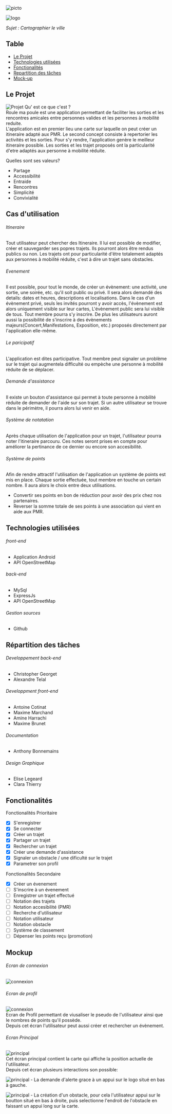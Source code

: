 
![picto](ressources/Picto.png)

![logo](ressources/logo.png)

*Sujet : Cartographier le ville*

## Table

- [Le Projet](#le-projet)
- [Technologies utilisées](#technologies-utilisees)
- [Fonctionalités](#fonctionalites)
- [Repartition des tâches](#repartition-des-taches)
- [Mock-up](#mockup)

## Le Projet

![Projet](ressources/Flyer.jpg)
Qu' est ce que c'est ?   
 Roule ma poule est une application permettant de faciliter les sorties et les rencontres amicales entre personnes valides et les personnes à mobilité reduite.  
 L'application est en premier lieu une carte sur laquelle on peut créer un itineraire adapté aux PMR. Le second concept consiste à repertorier les activités et les sorties. Pour s'y rendre, l'application genère le meilleur itineraire possible. Les sorties et les trajet proposés ont la particularité d'etre adaptés aux personne à mobilité réduite.

Quelles sont ses valeurs?   
- Partage   
- Accessibilité
- Entraide
- Rencontres
- Simplicité
- Convivialité

## Cas d'utilisation
###### Itineraire
Tout utilisateur peut chercher des Itineraire. Il lui est possible de modifier, créer et sauvegarder ses popres trajets. Ils pourront alors être rendus publics ou non. Les trajets ont pour particularité d'être totalement adaptés aux personnes à mobilité réduite, c'est à dire un trajet sans obstacles.
###### Evenement
Il est possible, pour tout le monde, de créer un évènement: une activité, une sortie, une soirée, etc. qu'il soit public ou privé. Il sera alors demandé des details: dates et heures, descriptions et localisations. Dans le cas d'un évènement privé, seuls les invités pourront y avoir accès, l'évènement est alors uniquement visible sur leur cartes, L'évènement public sera lui visible de tous. Tout membre pourra s'y inscrire. De plus les utilisateurs auront aussi la possibilité de s'inscrire à des évènements majeurs(Concert,Manifestations, Exposition, etc.) proposés directement par l'application elle-même.
###### Le paricipatif
L'application est dites participative. Tout membre peut signaler un problème sur le trajet qui augmentela difficulté ou empèche une personne à mobilité réduite de se déplacer.
###### Demande d'assistance
Il existe un bouton d'assistance qui permet à toute personne à mobilité réduite de demander de l'aide sur son trajet. Si un autre utilisateur se trouve dans le périmètre, il pourra alors lui venir en aide.
###### Système de notatation
Après chaque utilisation de l'application pour un trajet, l'utilisateur pourra noter l'itineraire parcouru. Ces notes seront prises en compte pour améliorer la pertinance de ce dernier ou encore son accesibilité.
###### Système de points
Afin de rendre attractif l'utilisation de l'application un système de points est mis en place. Chaque sortie effectuée, tout membre en touche un certain nombre. Il aura alors le choix entre deux utilisations.
- Convertir ses points en bon de réduction pour avoir des prix chez nos partenaires.
- Reverser la somme totale de ses points à une association qui vient en aide aux PMR.

## Technologies utilisées
###### front-end
  - Application Android
  - API OpenStreetMap

###### back-end
  - MySql
  - ExpressJs
  - API OpenStreetMap

###### Gestion sources
  - Github

## Répartition des tâches

###### Developpement back-end
- Christopher Georget
- Alexandre Telal

###### Developpment front-end
- Antoine Cotinat
- Maxime Marchand
- Amine Harrachi
- Maxime Brunet

###### Documentation
- Anthony Bonnemains

###### Design Graphique
- Elise Legeard
- Clara Thierry

## Fonctionalités

Fonctionalités Prioritaire
- [x] S'enregistrer
- [x] Se connecter
- [x] Créer un trajet
- [x] Partager un trajet
- [x] Rechercher un trajet
- [x] Créer une demande d'assistance
- [x] Signaler un obstacle / une dificulté sur le trajet
- [x] Parametrer son profil

Fonctionalités Secondaire
- [x] Créer un évenement
- [ ] S'inscrire à un évenement
- [ ] Enregistrer un trajet effectué
- [ ] Notation des trajets
- [ ] Notation accesibilité (PMR)
- [ ] Recherche d'utilisateur
- [ ] Notation utilisateur
- [ ] Notation obstacle
- [ ] Système de classement
- [ ] Dépenser les points reçu (promotion)

## Mockup

###### Ecran de connexion  
![connexion](ressources/ecran_connexion.png)

###### Ecran de profil  
![connexion](ressources/ecran_profil.png)  
Ecran de Profil permettant de viusaliser le pseudo de l'utilisateur ainsi que le nombres de points qu'il possède.  
Depuis cet écran l'utilisateur peut aussi créer et rechercher un évènement.

###### Ecran Principal
![principal](ressources/ecran_principal.png)  
Cet écran principal contient la carte qui affiche la position actuelle de l'utilisateur.  
Depuis cet écran plusieurs interactions son possible:


![principal](ressources/alerte.png)  -  La demande d'alerte grace à un appui sur le logo situé en bas à gauche.


![principal](ressources/obstacle.png) - La création d'un obstacle, pour cela l'utilisateur appui sur le boutton situé en bas à droite, puis selectionne l'endroit de l'obstacle en faissant un appui long sur la carte. 
